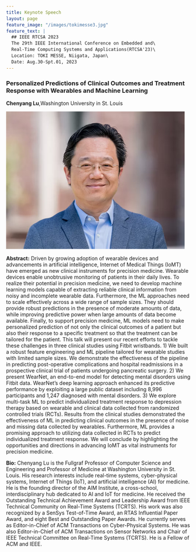 ```yaml
---
title: Keynote Speech
layout: page
feature_image: "/images/tokimesse3.jpg"
feature_text: |
  ## IEEE RTCSA 2023
  The 29th IEEE International Conference on Embedded and\
  Real-Time Computing Systems and Applications(RTCSA'23)\
  Location: TOKI MESSE, Niigata, Japan\
  Date: Aug.30-Spt.01, 2023
---
```


### Personalized Predictions of Clinical Outcomes and Treatment Response with Wearables and Machine Learning

**Chenyang Lu**,Washington University in St. Louis

<a style="background-image: none;" ><img src="/images/photos/Chenyang_Lu_2022.jpg" alt="Chenyang Lu" /></a>   

**Abstract:** Driven by growing adoption of wearable devices and advancements in artificial intelligence, Internet of Medical Things (IoMT) have emerged as new clinical instruments for precision medicine. Wearable devices enable unobtrusive monitoring of patients in their daily lives. To realize their potential in precision medicine, we need to develop machine learning models capable of extracting reliable clinical information from noisy and incomplete wearable data. Furthermore, the ML approaches need to scale effectively across a wide range of sample sizes. They should provide robust predictions in the presence of moderate amounts of data, while improving predictive power when large amounts of data become available. Finally, to support precision medicine, ML models need to make personalized prediction of not only the clinical outcomes of a patient but also their response to a specific treatment so that the treatment can be tailored for the patient. This talk will present our recent efforts to tackle these challenges in three clinical studies using Fitbit wristbands. 1) We built a robust feature engineering and ML pipeline tailored for wearable studies with limited sample sizes. We demonstrate the effectiveness of the pipeline in predicting post-operative complications and hospital readmissions in a prospective clinical trial of patients undergoing pancreatic surgery. 2) We present WearNet, an end-to-end model for detecting mental disorders using Fitbit data. WearNet’s deep learning approach enhanced its predictive performance by exploiting a large public dataset including 8,996 participants and 1,247 diagnosed with mental disorders. 3) We explore multi-task ML to predict individualized treatment response to depression therapy based on wearable and clinical data collected from randomized controlled trials (RCTs). Results from the clinical studies demonstrated the effectiveness of ML in predicting clinical outcomes in the presence of noise and missing data collected by wearables. Furthermore, ML provides a promising approach to utilizing data collected in RCTs to predict individualized treatment response. We will conclude by highlighting the opportunities and directions in advancing IoMT as vital instruments for precision medicine.

**Bio:** Chenyang Lu is the Fullgraf Professor of Computer Science and Engineering and Professor of Medicine at Washington University in St. Louis. His research interests include real-time systems, cyber-physical systems, Internet of Things (IoT), and artificial intelligence (AI) for medicine. He is the founding director of the AIM Institute, a cross-school, interdisciplinary hub dedicated to AI and IoT for medicine. He received the Outstanding Technical Achievement Award and Leadership Award from IEEE Technical Community on Real-Time Systems (TCRTS). His work was also recognized by a SenSys Test-of-Time Award, an RTAS Influential Paper Award, and eight Best and Outstanding Paper Awards. He currently serves as Editor-in-Chief of ACM Transactions on Cyber-Physical Systems. He was also Editor-in-Chief of ACM Transactions on Sensor Networks and Chair of IEEE Technical Committee on Real-Time Systems (TCRTS). He is a Fellow of ACM and IEEE.
